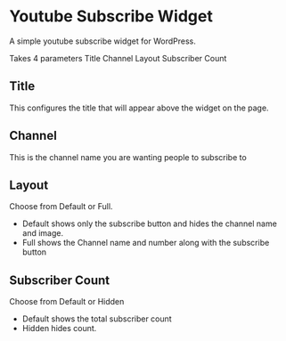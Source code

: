# Youtube Subscribe Widget

A simple youtube subscribe widget for WordPress.

Takes 4 parameters
  Title
  Channel
  Layout
  Subscriber Count
  
## Title
This configures the title that will appear above the widget on the page.
  
## Channel
This is the channel name you are wanting people to subscribe to
  
## Layout
Choose from Default or Full.
- Default shows only the subscribe button and hides the channel name and image.
- Full shows the Channel name and number along with the subscribe button

## Subscriber Count
Choose from Default or Hidden
- Default shows the total subscriber count
- Hidden hides count.
